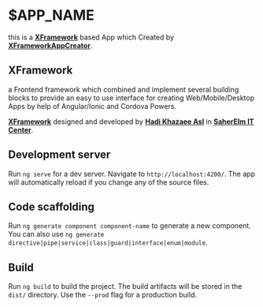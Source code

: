 # $APP_NAME

this is a [**XFramework**](https://x-framework.ir) based App which Created by [**XFrameworkAppCreator**](https://github.com/saherelm/xFrameworkAppCreator).

## XFramework

a Frontend framework which combined and implement several building blocks to provide an easy to use interface for creating Web/Mobile/Desktop Apps by help of Angular/Ionic and Cordova Powers.

[**XFramework**](https://x-framework.ir) designed and developed by [**Hadi Khazaee Asl**](mailto:hadi_khazaee_asl@yahoo.com) in [**SaherElm IT Center**](https://saherelm.ir).

## Development server

Run `ng serve` for a dev server. Navigate to `http://localhost:4200/`. The app will automatically reload if you change any of the source files.

## Code scaffolding

Run `ng generate component component-name` to generate a new component. You can also use `ng generate directive|pipe|service|class|guard|interface|enum|module`.

## Build

Run `ng build` to build the project. The build artifacts will be stored in the `dist/` directory. Use the `--prod` flag for a production build.

